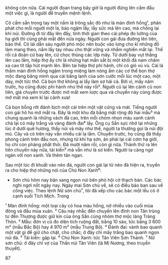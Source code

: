 không còn nữa. Cái người đoan trang bây giờ là người đứng lên cầm đầu một việc gì, là người để truyền mệnh lệnh.

Cô cầm sẵn trong tay một nắm lá trông sắc đỏ như là màn đinh hồng¹, phân phát cho mỗi người một lá, bảo ngậm lấy, lấy sức mà lên cao, mà chống lại khí núi. Đường đi từ đây lên đấy, tính thời gian theo cái phép đo lường của hạ giới thì cũng phải mất đến nửa ngày. Người con gái đưa đường lên tiên, bảo thế. Cô lái dẫn sáu người phó mộc nên buộc vào lưng cho kĩ những đồ làm mang theo, nắm lấy tay nhau cho thật vững và nhắm nghiền mắt lại. Thế rồi cả đoàn cứ bay lên, cứ chọc thủng các lớp mây. Từ dưới bay vụt thẳng lên cao lắm, hiệp thợ ấy chỉ là những hạt mần sắt bị một khối đá nam châm xa cao tít tắp hút mạnh lên. Bên tai hiệp thợ phi hành, chỉ có gió vù vù. Cái lá thắm màn đinh hồng ngậm trong miệng làm nóng ấm các cơ thể bọn thợ mộc đang băng mình qua cái băng lạnh của sơn cước mỗi lúc một cao, một dày, một tức thở. Cả bọn thợ không ai lấy làm sợ hãi cả. Bởi vì, mấy năm trước, họ cũng được phi hành như thế này rồi². Người cũ lại lên cảnh cũ non tiên, giá chuyến trước được mở mắt xem lược qua và chuyến này cũng được mở mắt mà xem kĩ lại cảnh xưa!

Cả bọn bỗng rớt đánh bịch một cái trên một vật cứng và mát. Tiếng người con gái hô ho mở mắt ra. Đây là một khu đá bằng mặt rộng đỏ hai mẫu³ mà chung quanh là những vách đá cao, trên mỗi chỏm nhọn màu xanh cánh chả lại có mây trắng và vàng đánh đai⁴ lấy. Ông cụ Sần sực nhớ lại những lúc ở dưới quê hương, thấy núi và mây như thế, người ta thường gọi là núi đội mũ. Cây và cỏ trên này vẫn nhiều cái lạ lắm. Chuyến trước, họ cũng đã thấy phong cảnh trên đầu non, nhưng từ khi hạ sơn, ăn phải lại cái cơm hạ giới, họ chỉ còn phảng phất thôi. Đã mười năm rồi, còn gì nữa. Thành thử ra lên tiên chuyến này nữa, tái kiến⁵ mà vẫn như là sơ kiến. Người ta càng ngơ ngán với non xanh. Và thêm tân ngạn.

Sau một lúc đi khuất vào nẻo đá, người con gái lại từ nẻo đá hiện ra, truyền ra cho hiệp thợ những nói của Chú Non Xanh⁶:

- Sơn chủ hôm nay bận sang ngọn núi bên phó hội cờ thạch bàn. Các bác nghi ngơi nốt ngày nay. Ngày mai Sơn chủ về, sẽ có điều bảo ban sau về công việc. Theo lệnh Nữ sơn chủ⁷, tôi đã xếp cho các bác một lều cỏ ở cạnh suối Tích Mịch. Trong

¹ Màn đinh hồng: một loại cây có hoa màu hồng, nở nhiều vào cuối mùa đông và đầu mùa xuân.
² Câu này nhắc đến chuyến lên đỉnh non Tân trùng tư đến Thượng được giữ kín của ông Sần cùng nhóm thợ mộc làng Trảng Thôn.
³ Mẫu: đơn vị cũ đo diện tích ruộng đất, bằng 10 sào, tức bằng 3 600 m² (mẫu Bắc Bộ) hay 4 970 m² (mẫu Trung Bộ).
⁴ Đánh đai: vành bao quanh một vật gì để giữ cho chặt, cho chắc; ở đây chỉ mây trắng bao quanh ngọn núi đá.
⁵ Tái kiến: gặp lại.
⁶ Chú Non Xanh: tức Tân Viên Sơn Thánh.
⁷ Nữ sơn chủ: ở đây chỉ vợ của Thần núi Tân Viên (là Mị Nương, theo truyền thuyết).

87